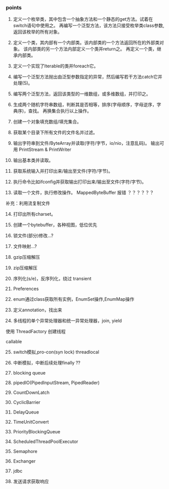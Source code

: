 ### points

1. 定义一个枚举类，其中包含一个抽象方法和一个静态的get方法。试着在switch语句中使用之。
    再编写一个泛型方法，该方法只接受枚举类class参数,返回该枚举的所有对象。

2. 定义一个类，其内部有一个内部类。该内部类的一个方法返回所在的外部类对象。
    该内部类的另一个方法内部定义一个类并return之。
    再定义一个类，继承内部类。

3. 定义一个实现了Iterable的类并foreach它。

4. 编写一个泛型方法抛出由泛型参数指定的异常，然后编写若干方法catch它并处理(5)。

5. 编写两个泛型方法，返回该类型的一维数组，或多维数组，并打印之。

6. 生成两个随机字符串数组，判断其是否相等，排序(字母顺序，字母逆序，字典序)，查找。
    再换集合执行以上操作。

7. 创建一个对象填充数组/填充集合。

8. 获取某个目录下所有文件的文件名并过滤。

9. 输出字符串到文件/ByteArray并读取(字符/字节，io/nio，注意乱码)。
    输出可用 PrintStream & PrintWriter

10. 输出基本类并读取。

11. 获取系统输入并打印出来/输出至文件(字符/字节)。

12. 执行命令比如ifconfig并获取输出打印出来/输出至文件(字符/字节)。

13. 读取一个文件，执行修改操作。          MappedByteBuffer 报错 ？？？？？？

补充：利用流复制文件

14. 打印出所有charset。

15. 创建一个bytebuffer，各种视图，低位优先

16. 锁文件(部分)修改...?

17. 文件映射...?

18. gzip压缩解压

19. zip压缩解压

20. 序列化(s/e)，反序列化，绕过 transient

21. Preferences

22. enum通过class获取所有实例，EnumSet操作,EnumMap操作

23. 定义annotation，找出来

24. 多线程的单个异常处理器和统一异常处理器，join, yield

使用 ThreadFactory 创建线程

callable

25. switch模拟,pro-con(syn lock)
threadlocal

26. 中断模拟，中断后续处理finally  ??


27. blocking queue

28. pipedIO(PipedInputStream, PipedReader)

29. CountDownLatch

30. CyclicBarrier

31. DelayQueue

32. TimeUnitConvert

33. PriorityBlockingQueue

34. ScheduledThreadPoolExecutor

35. Semaphore

36. Exchanger

37. jdbc

38. 发送请求获取响应